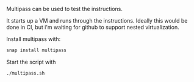 Multipass can be used to test the instructions.

It starts up a VM and runs through the instructions. Ideally this would be done in CI, but i'm waiting for github to support nested virtualization.

Install multipass with:

```bash
snap install multipass
```

Start the script with

```bash
./multipass.sh
```
